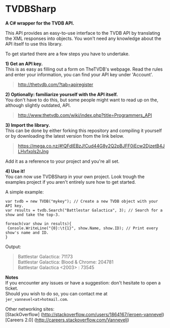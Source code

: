 TVDBSharp
=========

**A C# wrapper for the TVDB API.**

This API provides an easy-to-use interface to the TVDB API by translating the XML responses into objects. 
You won't need any knowledge about the API itself to use this library.

To get started there are a few steps you have to undertake.

**1) Get an API key.**  
This is as easy as filling out a form on TheTVDB's webpage. 
Read the rules and enter your information, you can find your API key under 'Account'.

> http://thetvdb.com/?tab=apiregister

**2) Optionally: familiarize yourself with the API itself.**  
You don't have to do this, but some people might want to read up on the, although slightly outdated, API.

> http://www.thetvdb.com/wiki/index.php?title=Programmers_API

**3) Import the library.**  
This can be done by either forking this repository and compiling it yourself 
or by downloading the latest version from the link below.

> https://mega.co.nz/#!QFdlEBzJ!Cud44G8y2Q2pBJFF0iEcw2DjzetB4JLHvfxols2rJng


Add it as a reference to your project and you're all set.

**4) Use it!**  
You can now use TVDBSharp in your own project.
Look trough the examples project if you aren't entirely sure how to get started.

A simple example:

    var tvdb = new TVDB("mykey"); // Create a new TVDB object with your API key.
    var results = tvdb.Search("Battlestar Galactica", 3); // Search for a show and take the top-3.
    
    foreach(var show in results){
     Console.WriteLine("{0}:\t{1}", show.Name, show.ID); // Print every show's name and ID.
    }
    
Output:
> Battlestar Galactica:     71173  
> Battlestar Galactica: Blood & Chrome:     204781  
> Battlestar Galactica \<2003\> :     73545  

**Notes**  
If you encounter any issues or have a suggestion: don't hesitate to open a ticket.  
Should you wish to do so, you can contact me at `jer_vannevel<at>hotmail.com`.

Other networking sites:  
[StackOverflow] (http://stackoverflow.com/users/1864167/jeroen-vannevel)  
[Careers 2.0] (http://careers.stackoverflow.com/Vannevelj)  
